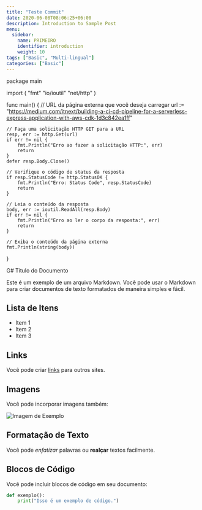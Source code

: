 ```yaml
---
title: "Teste Commit"
date: 2020-06-08T08:06:25+06:00
description: Introduction to Sample Post
menu:
  sidebar:
    name: PRIMEIRO
    identifier: introduction
    weight: 10
tags: ["Basic", "Multi-lingual"]
categories: ["Basic"]
---
```



package main

import (
	"fmt"
	"io/ioutil"
	"net/http"
)

func main() {
	// URL da página externa que você deseja carregar
	url := "https://medium.com/itnext/building-a-ci-cd-pipeline-for-a-serverless-express-application-with-aws-cdk-1d3c842ea1ff"

	// Faça uma solicitação HTTP GET para a URL
	resp, err := http.Get(url)
	if err != nil {
		fmt.Println("Erro ao fazer a solicitação HTTP:", err)
		return
	}
	defer resp.Body.Close()

	// Verifique o código de status da resposta
	if resp.StatusCode != http.StatusOK {
		fmt.Println("Erro: Status Code", resp.StatusCode)
		return
	}

	// Leia o conteúdo da resposta
	body, err := ioutil.ReadAll(resp.Body)
	if err != nil {
		fmt.Println("Erro ao ler o corpo da resposta:", err)
		return
	}

	// Exiba o conteúdo da página externa
	fmt.Println(string(body))
}


G# Título do Documento

Este é um exemplo de um arquivo Markdown. Você pode usar o Markdown para criar documentos de texto formatados de maneira simples e fácil.

## Lista de Itens

- Item 1
- Item 2
- Item 3

## Links

Você pode criar [links](https://medium.com/itnext/building-a-ci-cd-pipeline-for-a-serverless-express-application-with-aws-cdk-1d3c842ea1ff) para outros sites.

## Imagens

Você pode incorporar imagens também:

![Imagem de Exemplo](imagem.jpg)

## Formatação de Texto

Você pode *enfatizar* palavras ou **realçar** textos facilmente.

## Blocos de Código

Você pode incluir blocos de código em seu documento:

```python
def exemplo():
    print("Isso é um exemplo de código.")

